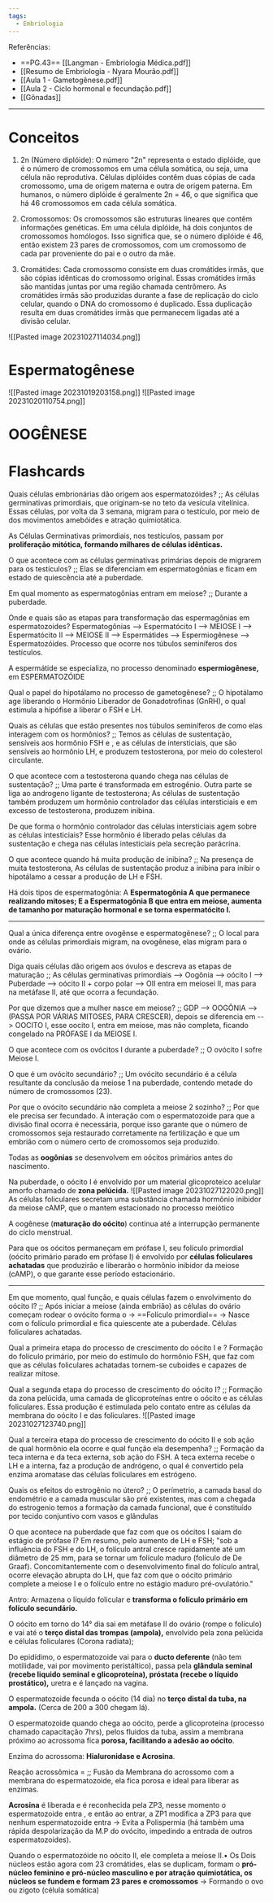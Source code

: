 ```yaml
---
tags:
  - Embriologia
---
```

Referências: 
* ==PG.43== [[Langman - Embriologia Médica.pdf]]
* [[Resumo de Embriologia - Nyara Mourão.pdf]]
* [[Aula 1 - Gametogênese.pdf]]
* [[Aula 2 - Ciclo hormonal e fecundação.pdf]]
* [[Gônadas]]
---
# Conceitos
1. 2n (Número diplóide): O número "2n" representa o estado diplóide, que é o número de cromossomos em uma célula somática, ou seja, uma célula não reprodutiva. Células diplóides contêm duas cópias de cada cromossomo, uma de origem materna e outra de origem paterna. Em humanos, o número diplóide é geralmente 2n = 46, o que significa que há 46 cromossomos em cada célula somática.
    
2. Cromossomos: Os cromossomos são estruturas lineares que contêm informações genéticas. Em uma célula diplóide, há dois conjuntos de cromossomos homólogos. Isso significa que, se o número diplóide é 46, então existem 23 pares de cromossomos, com um cromossomo de cada par proveniente do pai e o outro da mãe.
    
3. Cromátides: Cada cromossomo consiste em duas cromátides irmãs, que são cópias idênticas do cromossomo original. Essas cromátides irmãs são mantidas juntas por uma região chamada centrômero. As cromátides irmãs são produzidas durante a fase de replicação do ciclo celular, quando o DNA do cromossomo é duplicado. Essa duplicação resulta em duas cromátides irmãs que permanecem ligadas até a divisão celular.

![[Pasted image 20231027114034.png]]
# Espermatogênese
![[Pasted image 20231019203158.png]]
![[Pasted image 20231020110754.png]]
# OOGÊNESE


# Flashcards 
Quais células embrionárias dão origem aos espermatozóides? ;; As células germinativas primordiais, que originam-se no teto da vesícula vitelínica. Essas células, por volta da 3 semana, migram para o testículo, por meio de dos movimentos amebóides e atração quimiotática. 
<!--SR:!2023-11-03,7,230-->

As Células Germinativas primordiais, nos testículos, passam por **proliferação mitótica, formando milhares de células idênticas.**
<!--SR:!2023-10-29,2,232-->

O que acontece com as células germinativas primárias depois de migrarem para os testículos? ;; Elas se diferenciam em espermatogônias e ficam em estado de quiescência até a puberdade. 
<!--SR:!2023-10-29,2,232-->

Em qual momento as espermatogônias entram em meiose? ;; Durante a puberdade. 
<!--SR:!2023-11-14,18,290-->

Onde e quais são as etapas para transformação das espermagônias em espermatozoides? Espermatogônias --> Espermatócito I --> MEIOSE I --> Espermatócito II --> MEIOSE II --> Espermátides --> Espermiogênese --> Espermatozóides. Processo que ocorre nos túbulos seminíferos dos testículos. 

A espermátide se especializa, no processo denominado **espermiogênese,** em ESPERMATOZÓIDE
<!--SR:!2023-10-28,1,190-->

Qual o papel do hipotálamo no processo de gametogênese? ;; O hipotálamo age liberando o Hormônio Liberador de Gonadotrofinas (GnRH), o qual estimula a hipófise a liberar o FSH e LH. 
<!--SR:!2023-11-15,19,290-->

Quais as células que estão presentes nos túbulos seminíferos de como elas interagem com os hormônios? ;; Temos as células de sustentação, sensíveis aos hormônio FSH e , e as células de intersticiais, que são sensíveis ao hormônio LH, e produzem  testosterona, por meio do colesterol circulante.
<!--SR:!2023-11-10,14,272-->

O que acontece com a testosterona quando chega nas células de sustentação? ;; Uma parte é transformada em estrogênio. Outra parte se liga ao androgeno ligante de testosterona; As células de sustentação também produzem um hormônio controlador das células intersticiais e em excesso de testosterona, produzem inibina. 
<!--SR:!2023-10-29,2,230-->

De que forma o hormônio controlador das células intersticiais agem sobre as células intesticiais? Esse hormônio é liberado pelas células da sustentação e chega nas células intesticiais pela secreção parácrina. 

O que acontece quando há muita produção de inibina? ;; Na presença de muita testosterona, As células de sustentação produz a inibina para inibir o hipotálamo a cessar a produção de LH e FSH.
<!--SR:!2023-11-03,7,232-->

Há dois tipos de espermatogônia: A **Espermatogônia A que permanece realizando mitoses; E a Espermatogônia B que entra em meiose, aumenta de tamanho por maturação hormonal e se torna espermatócito I.**

--- 

Qual a única diferença entre ovogênse e espermatogênese? ;; O local para onde as células primordiais migram, na ovogênese, elas migram para o ovário. 
<!--SR:!2023-11-13,17,290-->

Diga quais células dão origem aos óvulos e descreva as etapas de maturação ;; As células germinativas primordiais -->  Oogônia --> oócito I --> Puberdade --> oócito II + corpo polar --> OII entra em meiosei II, mas para na metáfase II, até que ocorra a fecundação.
<!--SR:!2023-11-04,8,250-->

Por que dizemos que a mulher nasce em meiose? ;; GDP --> OOGÔNIA --> (PASSA POR VÁRIAS MITOSES, PARA CRESCER), depois se diferencia em --> OOCITO I, esse oocito I, entra em meiose, mas não completa, ficando congelado na PRÓFASE I da MEIOSE I. 
<!--SR:!2023-11-05,9,250-->

O que acontece com os ovócitos I durante a puberdade? ;;  O ovócito I sofre Meiose I. 
<!--SR:!2023-10-29,2,250-->

O que é um ovócito secundário? ;; Um ovócito secundário é a célula resultante da conclusão da meiose 1 na puberdade, contendo metade do número de cromossomos (23).
<!--SR:!2023-10-29,2,230-->

Por que o ovócito secundário não completa a meiose 2 sozinho? ;; Por que ele precisa ser fecundado. A interação com o espermatozoide para que a divisão final ocorra é necessária, porque isso garante que o número de cromossomos seja restaurado corretamente na fertilização e que um embrião com o número certo de cromossomos seja produzido.
<!--SR:!2023-11-09,13,272-->

Todas as **oogônias** se desenvolvem em oócitos primários antes do nascimento.

Na puberdade, o oócito I é envolvido por um material glicoproteico acelular amorfo chamado de **zona pelúcida.** ![[Pasted image 20231027122020.png]]
As células foliculares secretam uma substância chamada hormônio inibidor da meiose cAMP, que o mantem estacionado no processo meiótico

A oogênese (**maturação do oócito**) continua até a interrupção permanente do ciclo menstrual.

Para que os oócitos permaneçam em prófase I, seu folículo primordial (oócito primário parado em prófase I) é envolvido por **células foliculares achatadas** que produzirão e liberarão o hormônio inibidor da meiose (cAMP), o que garante esse período estacionário.

---

Em que momento, qual função, e quais células fazem o envolvimento do oócito I? ;; Após iniciar a meiose (ainda embrião) as células do ovário começam rodear o ovócito forma o → ==Folículo primordial== -> Nasce com o folículo primordial e fica quiescente ate a puberdade. Células foliculares achatadas. 

Qual a primeira etapa do processo de crescimento do oócito I e ? Formação do folículo primário, por meio do estímulo do hormônio FSH, que faz com que as células foliculares achatadas tornem-se cuboides e capazes de realizar mitose.  

Qual a segunda etapa do processo de crescimento do oócito I? ;; Formação da zona pelúcida, uma camada de glicoproteínas entre o oócito e as células foliculares. Essa produção é estimulada pelo contato entre as células da membrana do oócito I e das foliculares. ![[Pasted image 20231027123740.png]]  

Qual a terceira etapa do processo de crescimento do oócito II e sob ação de qual hormônio ela ocorre e qual função ela desempenha? ;; Formação da teca interna e da teca externa, sob ação do FSH. A teca externa recebe o LH e a interna, faz a produção de andrógeno, o qual é convertido pela enzima aromatase das células foliculares em estrógeno. 

Quais os efeitos do estrogênio no útero? ;; O perímetrio, a camada basal do endométrio e a camada muscular são pré existentes, mas com a chegada do estrogenio temos a formação da camada funcional, que é constituído por tecido conjuntivo com vasos e glândulas

O que acontece na puberdade que faz com que os oócitos I saiam do estágio de prófase I? Em resumo, pelo aumento de LH e FSH; "sob a influência do FSH e do LH, o folículo antral cresce rapidamente até um diâmetro de 25 mm, para se tornar um folículo maduro (folículo de De Graaf). Concomitantemente com o desenvolvimento final do folículo antral, ocorre elevação abrupta do LH, que faz com que o oócito primário complete a meiose I e o folículo entre no estágio maduro pré-ovulatório."

Antro: Armazena o líquido folicular e **transforma o folículo primário em folículo secundário.**

O oócito em torno do 14° dia sai em metáfase II do ovário (rompe o folículo) e vai até o **terço distal das trompas (ampola),** envolvido pela zona pelúcida e células foliculares (Corona radiata); 

Do epidídimo, o espermatozoide vai para o **ducto deferente** (não tem motilidade, vai por movimento peristáltico), passa pela **glândula seminal (recebe liquido seminal e glicoproteína), próstata (recebe o líquido prostático),** uretra e é lançado na vagina.

O espermatozoide fecunda o oócito (14 dia) no **terço distal da tuba, na ampola.** (Cerca de 200 a 300 chegam lá). 

O espermatozoide quando chega ao oócito, perde a glicoproteína (processo chamado capacitação 7hrs), pelos fluidos da tuba, assim a membrana próximo ao acrossoma fica **porosa, facilitando a adesão ao oócito**. 

Enzima do acrossoma: **Hialuronidase e Acrosina**.

Reação acrossômica = ;; Fusão da Membrana do acrossomo com a membrana do espermatozoide, ela fica porosa e ideal para liberar as enzimas.

**Acrosina** é liberada e é reconhecida pela ZP3, nesse momento o espermatozoide entra , e então ao entrar, a ZP1 modifica a ZP3 para que nenhum espermatozoide entra -> Evita a Polispermia (há também uma rápida despolarização da M.P do ovócito, impedindo a entrada de outros espermatozoides). 

Quando o espermatozóide no oócito II, ele completa a meiose II.• Os Dois núcleos estão agora com 23 cromátides, elas se duplicam, formam o **pró-núcleo feminino e pró-núcleo masculino e por atração quimiotática, os núcleos se fundem e formam 23 pares e cromossomos** -> Formando o ovo ou zigoto (célula somática)




